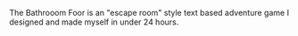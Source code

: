 The Bathrooom Foor is an "escape room" style text based adventure game I designed and made myself in under 24 hours.
